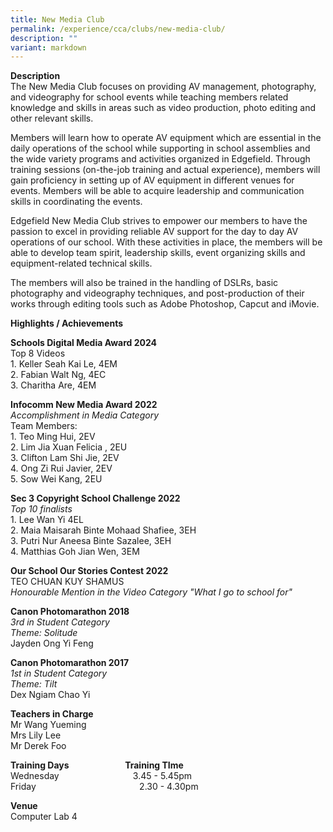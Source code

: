 ```yaml
---
title: New Media Club
permalink: /experience/cca/clubs/new-media-club/
description: ""
variant: markdown
---
```

**Description** <br>
The New Media Club focuses on providing AV management, photography, and videography for school events while teaching members related knowledge and skills in areas such as video production, photo editing and other relevant skills.

Members will learn how to operate AV equipment which are essential in the daily operations of the school while supporting in school assemblies and the wide variety programs and activities organized in Edgefield. Through training sessions (on-the-job training and actual experience), members will gain proficiency in setting up of AV equipment in different venues for events. Members will be able to acquire leadership and communication skills in coordinating the events.

Edgefield New Media Club strives to empower our members to have the passion to excel in providing reliable AV support for the day to day AV operations of our school. With these activities in place, the members will be able to develop team spirit, leadership skills, event organizing skills and equipment-related technical skills.

The members will also be trained in the handling of DSLRs, basic photography and videography techniques, and post-production of their works through editing tools such as Adobe Photoshop, Capcut and iMovie.

**Highlights / Achievements** <br>

**Schools Digital Media Award 2024**<br>
Top 8 Videos<br>
1\. Keller Seah Kai Le, 4EM<br>
2\. Fabian Walt Ng, 4EC<br>
3\. Charitha Are, 4EM

**Infocomm New Media Award 2022**<br>
_Accomplishment in Media Category_<br>
Team Members:<br>
1\. Teo Ming Hui, 2EV<br>
2\. Lim Jia Xuan Felicia , 2EU<br>
3\. Clifton Lam Shi Jie, 2EV<br>
4\. Ong Zi Rui Javier, 2EV<br>
5\. Sow Wei Kang, 2EU

  

**Sec 3 Copyright School Challenge 2022**<br>
_Top 10 finalists_&nbsp;<br>
1\. Lee Wan Yi 4EL<br>
2\. Maia Maisarah Binte Mohaad Shafiee, 3EH<br>
3\. Putri Nur Aneesa Binte Sazalee, 3EH<br>
4\. Matthias Goh Jian Wen, 3EM

  

**Our School Our Stories Contest 2022**<br>
TEO CHUAN KUY SHAMUS&nbsp;<br>
_Honourable Mention in the Video Category "What I go to school for"_

  

**Canon Photomarathon 2018**<br>
_3rd in Student Category_<br>
_Theme: Solitude_<br>
Jayden Ong Yi Feng

  

**Canon Photomarathon 2017**<br>
_1st in Student Category_<br>
_Theme: Tilt_<br>
Dex Ngiam Chao Yi

**Teachers in Charge**&nbsp;<br> 
Mr Wang Yueming<br> 
Mrs Lily Lee<br> 
Mr Derek Foo

**Training Days&nbsp;&nbsp; &nbsp;&nbsp;&nbsp; &nbsp;&nbsp;&nbsp; &nbsp;&nbsp;&nbsp; &nbsp;&nbsp;&nbsp; &nbsp;&nbsp;&nbsp; &nbsp;&nbsp; &nbsp;Training TIme** <br>
Wednesday&nbsp;&nbsp;&nbsp; &nbsp;&nbsp;&nbsp; &nbsp;&nbsp;&nbsp; &nbsp;&nbsp;&nbsp; &nbsp;&nbsp;&nbsp; &nbsp;&nbsp;&nbsp; &nbsp;&nbsp;&nbsp; &nbsp;&nbsp;3.45 - 5.45pm <br>
Friday&nbsp;&nbsp;&nbsp; &nbsp;&nbsp;&nbsp; &nbsp;&nbsp; &nbsp; &nbsp;&nbsp;&nbsp; &nbsp;&nbsp;&nbsp; &nbsp;&nbsp;&nbsp; &nbsp;&nbsp;&nbsp; &nbsp;&nbsp;         &nbsp; &nbsp;&nbsp;&nbsp; &nbsp;&nbsp;&nbsp;&nbsp;2.30 - 4.30pm

**Venue**&nbsp;<br>
Computer Lab 4